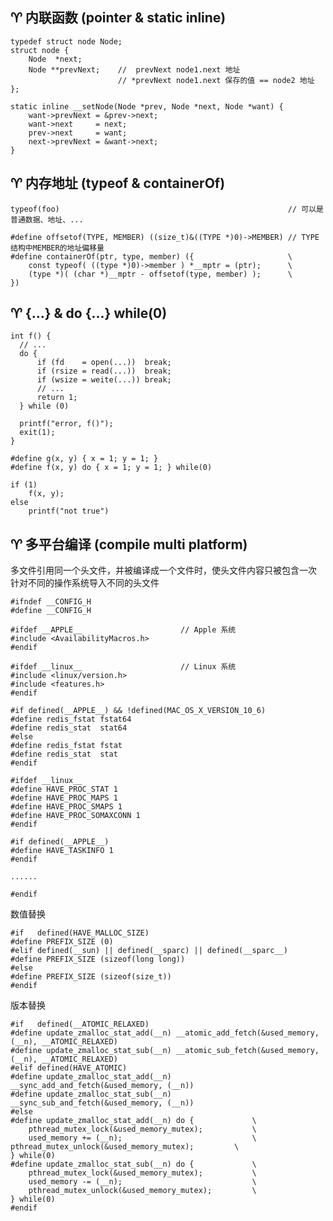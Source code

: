 ♈ 内联函数 (pointer & static inline)
---------------------------------

    typedef struct node Node;
    struct node {
        Node  *next;
        Node **prevNext;    //  prevNext node1.next 地址
                            // *prevNext node1.next 保存的值 == node2 地址
    };
    
    static inline __setNode(Node *prev, Node *next, Node *want) {
        want->prevNext = &prev->next;
        want->next     = next;
        prev->next     = want;
        next->prevNext = &want->next;
    }
    

♈ 内存地址 (typeof & containerOf)
-------------------------------

    typeof(foo)                                                   // 可以是普通数据、地址、...
    
<span>
    
    #define offsetof(TYPE, MEMBER) ((size_t)&((TYPE *)0)->MEMBER) // TYPE结构中MEMBER的地址偏移量 
    #define containerOf(ptr, type, member) ({                     \        
        const typeof( ((type *)0)->member ) *__mptr = (ptr);      \        
        (type *)( (char *)__mptr - offsetof(type, member) );      \    
    })
    
♈ {...} & do {...} while(0)
--------------------------

    int f() {
      // ...
      do {
          if (fd    = open(...))  break;
          if (rsize = read(...))  break;
          if (wsize = weite(...)) break;
          // ...
          return 1;
      } while (0)
      
      printf("error, f()");
      exit(1);
    }
    
<span>

    #define g(x, y) { x = 1; y = 1; }
    #define f(x, y) do { x = 1; y = 1; } while(0)
    
    if (1)
        f(x, y);
    else 
        printf("not true")

♈ 多平台编译 (compile multi platform)
------------------------------------

多文件引用同一个头文件，并被编译成一个文件时，使头文件内容只被包含一次<br />
针对不同的操作系统导入不同的头文件

    #ifndef __CONFIG_H
    #define __CONFIG_H
    
    #ifdef __APPLE__                      // Apple 系统
    #include <AvailabilityMacros.h>        
    #endif
    
    #ifdef __linux__                      // Linux 系统
    #include <linux/version.h>
    #include <features.h>
    #endif
    
    #if defined(__APPLE__) && !defined(MAC_OS_X_VERSION_10_6)
    #define redis_fstat fstat64
    #define redis_stat  stat64
    #else
    #define redis_fstat fstat
    #define redis_stat  stat
    #endif
    
    #ifdef __linux__
    #define HAVE_PROC_STAT 1
    #define HAVE_PROC_MAPS 1
    #define HAVE_PROC_SMAPS 1
    #define HAVE_PROC_SOMAXCONN 1
    #endif
    
    #if defined(__APPLE__)
    #define HAVE_TASKINFO 1
    #endif
    
    ......
    
    #endif
    
数值替换
     
    #if   defined(HAVE_MALLOC_SIZE)               
    #define PREFIX_SIZE (0)
    #elif defined(__sun) || defined(__sparc) || defined(__sparc__)
    #define PREFIX_SIZE (sizeof(long long))
    #else
    #define PREFIX_SIZE (sizeof(size_t))
    #endif
    
版本替换
    
    #if   defined(__ATOMIC_RELAXED)
    #define update_zmalloc_stat_add(__n) __atomic_add_fetch(&used_memory, (__n), __ATOMIC_RELAXED)
    #define update_zmalloc_stat_sub(__n) __atomic_sub_fetch(&used_memory, (__n), __ATOMIC_RELAXED)
    #elif defined(HAVE_ATOMIC)
    #define update_zmalloc_stat_add(__n) __sync_add_and_fetch(&used_memory, (__n))
    #define update_zmalloc_stat_sub(__n) __sync_sub_and_fetch(&used_memory, (__n))
    #else
    #define update_zmalloc_stat_add(__n) do {             \
        pthread_mutex_lock(&used_memory_mutex);           \
        used_memory += (__n);                             \  pthread_mutex_unlock(&used_memory_mutex);         \
    } while(0)  
    #define update_zmalloc_stat_sub(__n) do {             \
        pthread_mutex_lock(&used_memory_mutex);           \
        used_memory -= (__n);                             \
        pthread_mutex_unlock(&used_memory_mutex);         \
    } while(0)
    #endif